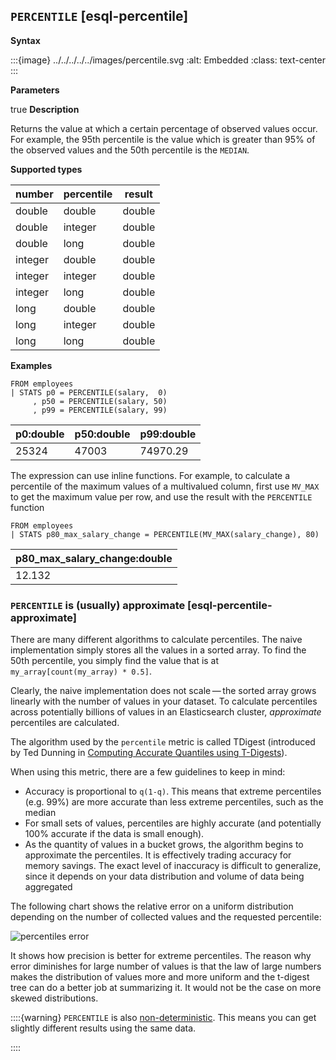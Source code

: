 ## `PERCENTILE` [esql-percentile]

**Syntax**

:::{image} ../../../../../images/percentile.svg
:alt: Embedded
:class: text-center
:::

**Parameters**

true
**Description**

Returns the value at which a certain percentage of observed values occur. For example, the 95th percentile is the value which is greater than 95% of the observed values and the 50th percentile is the `MEDIAN`.

**Supported types**

| number | percentile | result |
| --- | --- | --- |
| double | double | double |
| double | integer | double |
| double | long | double |
| integer | double | double |
| integer | integer | double |
| integer | long | double |
| long | double | double |
| long | integer | double |
| long | long | double |

**Examples**

```esql
FROM employees
| STATS p0 = PERCENTILE(salary,  0)
     , p50 = PERCENTILE(salary, 50)
     , p99 = PERCENTILE(salary, 99)
```

| p0:double | p50:double | p99:double |
| --- | --- | --- |
| 25324 | 47003 | 74970.29 |

The expression can use inline functions. For example, to calculate a percentile of the maximum values of a multivalued column, first use `MV_MAX` to get the maximum value per row, and use the result with the `PERCENTILE` function

```esql
FROM employees
| STATS p80_max_salary_change = PERCENTILE(MV_MAX(salary_change), 80)
```

| p80_max_salary_change:double |
| --- |
| 12.132 |


### `PERCENTILE` is (usually) approximate [esql-percentile-approximate]

There are many different algorithms to calculate percentiles. The naive implementation simply stores all the values in a sorted array. To find the 50th percentile, you simply find the value that is at `my_array[count(my_array) * 0.5]`.

Clearly, the naive implementation does not scale — the sorted array grows linearly with the number of values in your dataset. To calculate percentiles across potentially billions of values in an Elasticsearch cluster, *approximate* percentiles are calculated.

The algorithm used by the `percentile` metric is called TDigest (introduced by Ted Dunning in [Computing Accurate Quantiles using T-Digests](https://github.com/tdunning/t-digest/blob/master/docs/t-digest-paper/histo.pdf)).

When using this metric, there are a few guidelines to keep in mind:

* Accuracy is proportional to `q(1-q)`. This means that extreme percentiles (e.g. 99%) are more accurate than less extreme percentiles, such as the median
* For small sets of values, percentiles are highly accurate (and potentially 100% accurate if the data is small enough).
* As the quantity of values in a bucket grows, the algorithm begins to approximate the percentiles. It is effectively trading accuracy for memory savings. The exact level of inaccuracy is difficult to generalize, since it depends on your data distribution and volume of data being aggregated

The following chart shows the relative error on a uniform distribution depending on the number of collected values and the requested percentile:

![percentiles error](/images/percentiles_error.png "")

It shows how precision is better for extreme percentiles. The reason why error diminishes for large number of values is that the law of large numbers makes the distribution of values more and more uniform and the t-digest tree can do a better job at summarizing it. It would not be the case on more skewed distributions.

::::{warning}
`PERCENTILE` is also [non-deterministic](https://en.wikipedia.org/wiki/Nondeterministic_algorithm). This means you can get slightly different results using the same data.

::::



